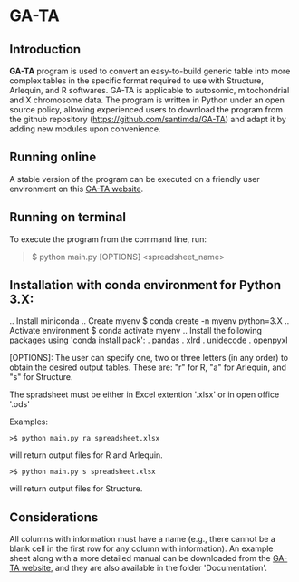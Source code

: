 # GA-TA 

## Introduction
**GA-TA**  program is used to convert an easy-to-build generic table into more complex tables in the specific format required to use with Structure, Arlequin, and R softwares. GA-TA is applicable to autosomic, mitochondrial and X chromosome data. The program is written in Python under an open source policy, allowing experienced users to download the program from the github repository (https://github.com/santimda/GA-TA) and adapt it by adding new modules upon convenience.

## Running online
 A stable version of the program can be executed on a friendly user environment on this [GA-TA website](http://gata.fcaglp.unlp.edu.ar/).

## Running on terminal

To execute the program from the command line, run:

   >$ python main.py [OPTIONS] <spreadsheet_name>  

## Installation with conda environment for Python 3.X:
.. Install miniconda
.. Create myenv
$  conda create -n myenv python=3.X
.. Activate environment
$  conda activate myenv
.. Install the following packages using 'conda install pack':
. pandas
. xlrd
. unidecode
. openpyxl

[OPTIONS]: The user can specify one, two or three letters (in any order) to obtain the desired output tables. These are: "r" for R, "a" for Arlequin, and "s" for Structure. 

The spradsheet must be either in Excel extention '.xlsx' or in open office '.ods'

Examples:

	>$ python main.py ra spreadsheet.xlsx

will return output files for R and Arlequin.

	>$ python main.py s spreadsheet.xlsx

will return output files for Structure.

## Considerations 

All columns with information must have a name (e.g., there cannot be a blank cell in the first row for any column with information). An example sheet along with a more detailed manual can be downloaded from the [GA-TA website](http://gata.fcaglp.unlp.edu.ar/), and they are also available in the folder 'Documentation'.
